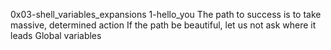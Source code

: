 0x03-shell_variables_expansions
1-hello_you
The path to success is to take massive, determined action
If the path be beautiful, let us not ask where it leads
Global variables

